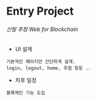 # Entry Project

###### 신발 추첨 Web for Blockchain

- UI 설계
```
기본적인 페이지만 간단하게 설계.
login, logout, home, 추첨 등등 ..
```

- 차후 일정

```
블록체인 기능 도입
```
